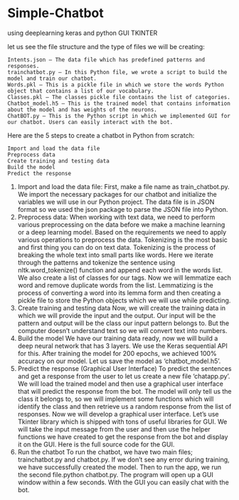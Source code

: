 # Simple-Chatbot
using deeplearning keras and python GUI TKINTER

let us see the file structure and the type of files we will be creating:


    Intents.json – The data file which has predefined patterns and responses.
    trainchatbot.py – In this Python file, we wrote a script to build the model and train our chatbot.
    Words.pkl – This is a pickle file in which we store the words Python object that contains a list of our vocabulary.
    Classes.pkl – The classes pickle file contains the list of categories.
    Chatbot_model.h5 – This is the trained model that contains information about the model and has weights of the neurons.
    ChatBOT.py – This is the Python script in which we implemented GUI for our chatbot. Users can easily interact with the bot.
    
Here are the 5 steps to create a chatbot in Python from scratch:

    Import and load the data file
    Preprocess data
    Create training and testing data
    Build the model
    Predict the response
    
1. Import and load the data file:
                          First, make a file name as train_chatbot.py. We import the necessary packages for our chatbot and initialize the variables we will use in our Python project. The data file is in JSON format so we used the json package to parse the JSON file into Python.
2. Preprocess data:
                  When working with text data, we need to perform various preprocessing on the data before we make a machine learning or a deep learning model. Based on the requirements we need to apply various operations to preprocess the data. Tokenizing is the most basic and first thing you can do on text data. Tokenizing is the process of breaking the whole text into small parts like words. Here we iterate through the patterns and tokenize the sentence using nltk.word_tokenize() function and append each word in the words list. We also create a list of classes for our tags. Now we will lemmatize each word and remove duplicate words from the list. Lemmatizing is the process of converting a word into its lemma form and then creating a pickle file to store the Python objects which we will use while predicting.
3. Create training and testing data
                  Now, we will create the training data in which we will provide the input and the output. Our input will be the pattern and output will be the class our input pattern belongs to. But the computer doesn’t understand text so we will convert text into numbers.
 4. Build the model
                  We have our training data ready, now we will build a deep neural network that has 3 layers. We use the Keras sequential API for this. After training the model for 200 epochs, we achieved 100% accuracy on our model. Let us save the model as ‘chatbot_model.h5’.
 5. Predict the response (Graphical User Interface)
                   To predict the sentences and get a response from the user to let us create a new file ‘chatapp.py’. We will load the trained model and then use a graphical user interface that will predict the response from the bot. The model will only tell us the class it belongs to, so we will implement some functions which will identify the class and then retrieve us a random response from the list of responses. Now we will develop a graphical user interface. Let’s use Tkinter library which is shipped with tons of useful libraries for GUI. We will take the input message from the user and then use the helper functions we have created to get the response from the bot and display it on the GUI. Here is the full source code for the GUI.
 6. Run the chatbot
          To run the chatbot, we have two main files; trainchatbot.py and chatbot.py. If we don’t see any error during training, we have successfully created the model. Then to run the app, we run the second file.python chatbot.py. The program will open up a GUI window within a few seconds. With the GUI you can easily chat with the bot.
 
